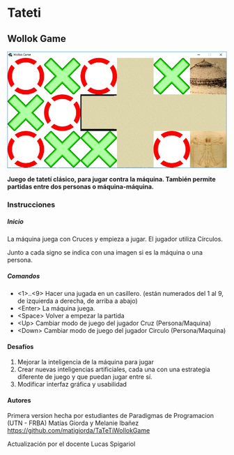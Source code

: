 # Tateti

## Wollok Game

![](tateti.jpg)

**Juego de tatetí clásico, para jugar contra la máquina.
También permite partidas entre dos personas o máquina-máquina.** 

### Instrucciones

##### Inicio
La máquina juega con Cruces y empieza a jugar. El jugador utiliza Círculos. 

Junto a cada signo se indica con una imagen si es la máquina o una persona.  

##### Comandos

- <1>..<9> Hacer una jugada en un casillero. (están numerados del 1 al 9, de izquierda a derecha, de arriba a abajo)
- \<Enter> La máquina juega.
- \<Space> Volver a empezar la partida 
- \<Up> Cambiar modo de juego del jugador Cruz (Persona/Maquina) 
- \<Down> Cambiar modo de juego del jugador Circulo (Persona/Maquina)

#### Desafíos

1) Mejorar la inteligencia de la máquina para jugar
2) Crear nuevas inteligencias artificiales, cada una con una estrategia diferente de juego y que puedan jugar entre sí.
3) Modificar interfaz gráfica y usabilidad

#### Autores

Primera version hecha por estudiantes de Paradigmas de Programacion (UTN - FRBA) Matías Giorda y Melanie Ibañez
https://github.com/matigiorda/TaTeTiWollokGame

Actualización por el docente Lucas Spigariol